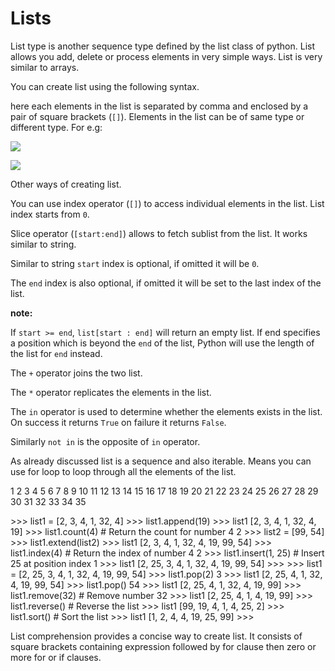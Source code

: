 # Lists

List type is another sequence type defined by the list class of python. List allows you add, delete or process elements in very simple ways. List is very similar to arrays.

You can create list using the following syntax.

here each elements in the list is separated by comma and enclosed by a pair of square brackets \(`[]`\). Elements in the list can be of same type or different type. For e.g:

![](../../../.gitbook/assets/image%20%2826%29.png)

![](../../../.gitbook/assets/image%20%2832%29.png)

Other ways of creating list.

You can use index operator \(`[]`\) to access individual elements in the list. List index starts from `0`.

Slice operator \(`[start:end]`\) allows to fetch sublist from the list. It works similar to string.

Similar to string `start` index is optional, if omitted it will be `0`.

The `end` index is also optional, if omitted it will be set to the last index of the list.

**note:**

If `start >= end`, `list[start : end]` will return an empty list. If end specifies a position which is beyond the `end` of the list, Python will use the length of the list for `end` instead.

The `+` operator joins the two list.

The `*` operator replicates the elements in the list.

The `in` operator is used to determine whether the elements exists in the list. On success it returns `True` on failure it returns `False`.

Similarly `not in` is the opposite of `in` operator.

As already discussed list is a sequence and also iterable. Means you can use for loop to loop through all the elements of the list.

1 2 3 4 5 6 7 8 9 10 11 12 13 14 15 16 17 18 19 20 21 22 23 24 25 26 27 28 29 30 31 32 33 34 35

&gt;&gt;&gt; list1 \= \[2, 3, 4, 1, 32, 4\] &gt;&gt;&gt; list1.append\(19\) &gt;&gt;&gt; list1 \[2, 3, 4, 1, 32, 4, 19\] &gt;&gt;&gt; list1.count\(4\) \# Return the count for number 4 2 &gt;&gt;&gt; list2 \= \[99, 54\] &gt;&gt;&gt; list1.extend\(list2\) &gt;&gt;&gt; list1 \[2, 3, 4, 1, 32, 4, 19, 99, 54\] &gt;&gt;&gt; list1.index\(4\) \# Return the index of number 4 2 &gt;&gt;&gt; list1.insert\(1, 25\) \# Insert 25 at position index 1 &gt;&gt;&gt; list1 \[2, 25, 3, 4, 1, 32, 4, 19, 99, 54\] &gt;&gt;&gt; &gt;&gt;&gt; list1 \= \[2, 25, 3, 4, 1, 32, 4, 19, 99, 54\] &gt;&gt;&gt; list1.pop\(2\) 3 &gt;&gt;&gt; list1 \[2, 25, 4, 1, 32, 4, 19, 99, 54\] &gt;&gt;&gt; list1.pop\(\) 54 &gt;&gt;&gt; list1 \[2, 25, 4, 1, 32, 4, 19, 99\] &gt;&gt;&gt; list1.remove\(32\) \# Remove number 32 &gt;&gt;&gt; list1 \[2, 25, 4, 1, 4, 19, 99\] &gt;&gt;&gt; list1.reverse\(\) \# Reverse the list &gt;&gt;&gt; list1 \[99, 19, 4, 1, 4, 25, 2\] &gt;&gt;&gt; list1.sort\(\) \# Sort the list &gt;&gt;&gt; list1 \[1, 2, 4, 4, 19, 25, 99\] &gt;&gt;&gt;

List comprehension provides a concise way to create list. It consists of square brackets containing expression followed by for clause then zero or more for or if clauses.
